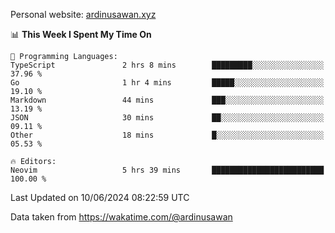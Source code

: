 Personal website: [ardinusawan.xyz](https://ardinusawan.xyz)

<!--START_SECTION:waka-->
📊 **This Week I Spent My Time On** 

```text
💬 Programming Languages: 
TypeScript               2 hrs 8 mins        █████████░░░░░░░░░░░░░░░░   37.96 % 
Go                       1 hr 4 mins         █████░░░░░░░░░░░░░░░░░░░░   19.10 % 
Markdown                 44 mins             ███░░░░░░░░░░░░░░░░░░░░░░   13.19 % 
JSON                     30 mins             ██░░░░░░░░░░░░░░░░░░░░░░░   09.11 % 
Other                    18 mins             █░░░░░░░░░░░░░░░░░░░░░░░░   05.53 % 

🔥 Editors: 
Neovim                   5 hrs 39 mins       █████████████████████████   100.00 % 
```


 Last Updated on 10/06/2024 08:22:59 UTC
<!--END_SECTION:waka-->
Data taken from https://wakatime.com/@ardinusawan
